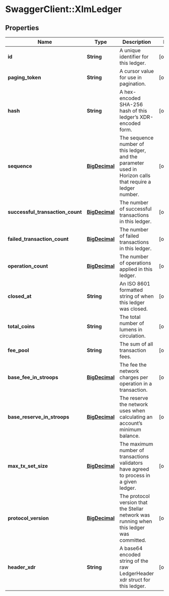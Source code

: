 # SwaggerClient::XlmLedger

## Properties
Name | Type | Description | Notes
------------ | ------------- | ------------- | -------------
**id** | **String** | A unique identifier for this ledger. | [optional] 
**paging_token** | **String** | A cursor value for use in pagination. | [optional] 
**hash** | **String** | A hex-encoded SHA-256 hash of this ledger’s XDR-encoded form. | [optional] 
**sequence** | [**BigDecimal**](BigDecimal.md) | The sequence number of this ledger, and the parameter used in Horizon calls that require a ledger number. | [optional] 
**successful_transaction_count** | [**BigDecimal**](BigDecimal.md) | The number of successful transactions in this ledger. | [optional] 
**failed_transaction_count** | [**BigDecimal**](BigDecimal.md) | The number of failed transactions in this ledger. | [optional] 
**operation_count** | [**BigDecimal**](BigDecimal.md) | The number of operations applied in this ledger. | [optional] 
**closed_at** | **String** | An ISO 8601 formatted string of when this ledger was closed. | [optional] 
**total_coins** | **String** | The total number of lumens in circulation. | [optional] 
**fee_pool** | **String** | The sum of all transaction fees. | [optional] 
**base_fee_in_stroops** | [**BigDecimal**](BigDecimal.md) | The fee the network charges per operation in a transaction. | [optional] 
**base_reserve_in_stroops** | [**BigDecimal**](BigDecimal.md) | The reserve the network uses when calculating an account’s minimum balance. | [optional] 
**max_tx_set_size** | [**BigDecimal**](BigDecimal.md) | The maximum number of transactions validators have agreed to process in a given ledger. | [optional] 
**protocol_version** | [**BigDecimal**](BigDecimal.md) | The protocol version that the Stellar network was running when this ledger was committed. | [optional] 
**header_xdr** | **String** | A base64 encoded string of the raw LedgerHeader xdr struct for this ledger. | [optional] 


